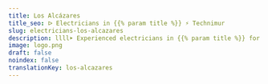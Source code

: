 ```yaml
---
title: Los Alcázares
title_seo: ᐅ Electricians in {{% param title %}} ⚡️ Technimur
slug: electricians-los-alcazares
description: llll➤ Experienced electricians in {{% param title %}} for all your electrical needs. Fast, efficient and reliable service ✅ Contact us!
image: logo.png
draft: false
noindex: false
translationKey: los-alcazares
---
```

